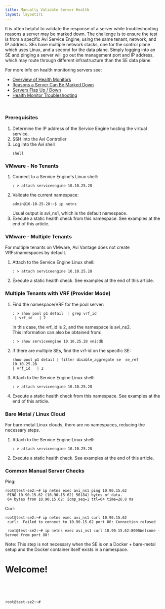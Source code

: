 ```yaml
---
title: Manually Validate Server Health
layout: layout171
---
```

It is often helpful to validate the response of a server while troubleshooting reasons a server may be marked down. The challenge is to ensure the test is from a specific Avi Service Engine, using the same tenant, network, and IP address. SEs have multiple network stacks, one for the control plane which uses Linux, and a second for the data plane. Simply logging into an SE and pinging a server will go out the management port and IP address, which may route through different infrastructure than the SE data plane.

For more info on health monitoring servers see:

* <a href="{% vpath %}/overview-of-health-monitors">Overview of Health Monitors</a>
* <a href="{% vpath %}/why-is-a-server-marked-down">Reasons a Server Can Be Marked Down</a>
* <a href="{% vpath %}/servers-flapping-up-down">Servers Flap Up / Down</a>
* <a href="{% vpath %}/health-monitor-troubleshooting">Health Monitor Troubleshooting</a>

 

### Prerequisites

<ol> 
 <li>Determine the IP address of the Service Engine hosting the virtual service.</li> 
 <li>SSH into the Avi Controller</li> 
 <li>Log into the Avi shell<br> 
  <!-- Crayon Syntax Highlighter v2.7.1 --> <pre><code class="language-lua">shell</code></pre> 
  <!-- [Format Time: 0.0002 seconds] --> </li> 
</ol> 

### VMware - No Tenants

<ol> 
 <li>Connect to a Service Engine's Linux shell:<br> 
  <!-- Crayon Syntax Highlighter v2.7.1 --> <pre><code class="language-lua">: &gt; attach serviceengine 10.10.25.28</code></pre> 
  <!-- [Format Time: 0.0003 seconds] --> </li> 
 <li>Validate the current namespace:<br> 
  <!-- Crayon Syntax Highlighter v2.7.1 --> <pre><code class="language-lua">admin@10-10-25-28:~$ ip netns</code></pre> 
  <!-- [Format Time: 0.0003 seconds] --> Usual output is avi_ns1, which is the default namespace.</li> 
 <li>Execute a static health check from this namespace. See examples at the end of this article.</li> 
</ol> 

### VMware - Multiple Tenants

For multiple tenants on VMware, Avi Vantage does not create VRFs/namespaces by default.
<ol> 
 <li>Attach to the Service Engine Linux shell:<br> 
  <!-- Crayon Syntax Highlighter v2.7.1 --> <pre><code class="language-lua">: &gt; attach serviceengine 10.10.25.28</code></pre> 
  <!-- [Format Time: 0.0003 seconds] --> </li> 
 <li>Execute a static health check. See examples at the end of this article.</li> 
</ol> 

### Multiple Tenants with VRF (Provider Mode)

<ol> 
 <li>Find the namespace/VRF for the pool server:<br> 
  <!-- Crayon Syntax Highlighter v2.7.1 --> <pre><code class="language-lua">: &gt; show pool p1 detail  | grep vrf_id
 | vrf_id   | 2</code></pre> 
  <!-- [Format Time: 0.0004 seconds] --> In this case, the vrf_id is 2, and the namespace is avi_ns2.<br> This information can also be obtained from:<br> 
  <!-- Crayon Syntax Highlighter v2.7.1 --> <pre><code class="language-lua">: &gt; show serviceengine 10.10.25.28 vnicdb</code></pre> 
  <!-- [Format Time: 0.0003 seconds] --> </li> 
 <li>If there are multiple SEs, find the vrf-id on the specific SE:<br> 
  <!-- Crayon Syntax Highlighter v2.7.1 --> <pre><code class="language-lua">show pool p1 detail | filter disable_aggregate se  se_ref 10.10.25.28
| vrf_id   | 2</code></pre> 
  <!-- [Format Time: 0.0004 seconds] --> </li> 
 <li>Attach to the Service Engine Linux shell:<br> 
  <!-- Crayon Syntax Highlighter v2.7.1 --> <pre><code class="language-lua">: &gt; attach serviceengine 10.10.25.28</code></pre> 
  <!-- [Format Time: 0.0002 seconds] --> </li> 
 <li>Execute a static health check from this namespace. See examples at the end of this article.</li> 
</ol> 

### Bare Metal / Linux Cloud

For bare-metal Linux clouds, there are no namespaces, reducing the necessary steps.
<ol> 
 <li>Attach to the Service Engine Linux shell:<br> 
  <!-- Crayon Syntax Highlighter v2.7.1 --> <pre><code class="language-lua">: &gt; attach serviceengine 10.10.25.28</code></pre> 
  <!-- [Format Time: 0.0002 seconds] --> </li> 
 <li>Execute a static health check. See examples at the end of this article.</li> 
</ol> 

### Common Manual Server Checks

Ping:

<pre><code class="language-lua">root@test-se2:~# ip netns exec avi_ns1 ping 10.90.15.62
 PING 10.90.15.62 (10.90.15.62) 56(84) bytes of data.
 64 bytes from 10.90.15.62: icmp_seq=1 ttl=64 time=26.8 ms</code></pre>  

Curl:

<pre><code class="language-lua">root@test-se2:~# ip netns exec avi_ns1 curl 10.90.15.62
 curl:  Failed to connect to 10.90.15.62 port 80: Connection refused

 root@test-se2:~# ip netns exec avi_ns1 curl 10.90.15.62:8000Welcome - Served from port 80!</code></pre>  

Note: This step is not necessary when the SE is on a Docker + bare-metal setup and the Docker container itself exists in a namespace.

# Welcome!

 

 


<pre><code class="language-lua">root@test-se2:~#</code></pre>  